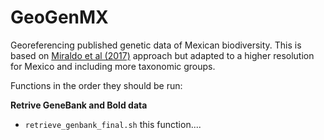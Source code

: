 # GeoGenMX
Georeferencing published genetic data of Mexican biodiversity. This is based on [Miraldo et al (2017)](http://science.sciencemag.org/content/353/6307/1532.full) approach but adapted to a higher resolution for Mexico and including more taxonomic groups.

Functions in the order they should be run:

**Retrive GeneBank and Bold data**

* `retrieve_genbank_final.sh` this function....
